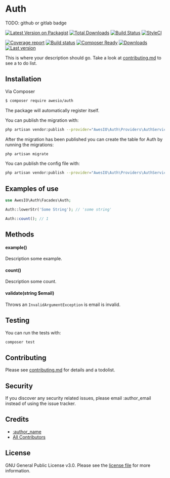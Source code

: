 # Auth


TODO: github or gitlab badge 

[![Latest Version on Packagist][ico-version]][link-packagist]
[![Total Downloads][ico-downloads]][link-downloads]
[![Build Status][ico-travis]][link-travis]
[![StyleCI][ico-styleci]][link-styleci]

[![Coverage report](http://gitlab.awescode.com/awesio/auth/badges/master/coverage.svg)](https://www.awes.io/)
[![Build status](http://gitlab.awescode.com/awesio/auth/badges/master/build.svg)](https://www.awes.io/)
[![Composer Ready](https://www.awc.wtf/awesio/auth/status.svg)](https://www.awes.io/)
[![Downloads](https://www.awc.wtf/awesio/auth/downloads.svg)](https://www.awes.io/)
[![Last version](https://www.awc.wtf/awesio/auth/version.svg)](https://www.awes.io/) 


This is where your description should go. Take a look at [contributing.md](contributing.md) to see a to do list.

## Installation

Via Composer

``` bash
$ composer require awesio/auth
```

The package will automatically register itself.

You can publish the migration with:

```bash
php artisan vendor:publish --provider="AwesIO\Auth\Providers\AuthServiceProvider" --tag="migrations"
```

After the migration has been published you can create the table for Auth by running the migrations:

```bash
php artisan migrate
```

You can publish the config file with:

```bash
php artisan vendor:publish --provider="AwesIO\Auth\Providers\AuthServiceProvider" --tag="config"
```


## Examples of use

```php
use AwesIO\Auth\Facades\Auth;

Auth::lowerStr('Some String'); // 'some string'

Auth::count(); // 1
```

## Methods

#### example()

Description some example.

#### count()

Description some count.

#### validate(string $email)

Throws an `InvalidArgumentException` is email is invalid.

## Testing

You can run the tests with:

```bash
composer test
```

## Contributing

Please see [contributing.md](contributing.md) for details and a todolist.

## Security

If you discover any security related issues, please email :author_email instead of using the issue tracker.

## Credits

- [:author_name][link-author]
- [All Contributors][link-contributors]

## License

GNU General Public License v3.0. Please see the [license file](license.md) for more information.

[ico-version]: https://img.shields.io/packagist/v/awesio/auth.svg?style=flat-square
[ico-downloads]: https://img.shields.io/packagist/dt/awesio/auth.svg?style=flat-square
[ico-travis]: https://img.shields.io/travis/awesio/auth/master.svg?style=flat-square
[ico-styleci]: https://styleci.io/repos/12345678/shield

[link-packagist]: https://packagist.org/packages/awesio/auth
[link-downloads]: https://packagist.org/packages/awesio/auth
[link-travis]: https://travis-ci.org/awesio/auth
[link-styleci]: https://styleci.io/repos/12345678
[link-author]: https://github.com/awesio
[link-contributors]: ../../contributors]

